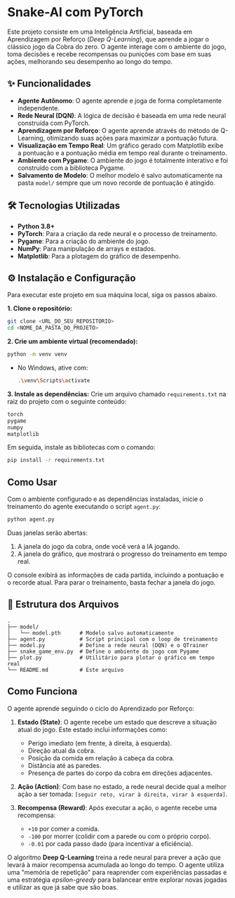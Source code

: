 # Snake-AI com PyTorch

Este projeto consiste em uma Inteligência Artificial, baseada em Aprendizagem por Reforço (*Deep Q-Learning*), que aprende a jogar o clássico jogo da Cobra do zero. O agente interage com o ambiente do jogo, toma decisões e recebe recompensas ou punições com base em suas ações, melhorando seu desempenho ao longo do tempo.

## ✨ Funcionalidades

  * **Agente Autônomo**: O agente aprende e joga de forma completamente independente.
  * **Rede Neural (DQN)**: A lógica de decisão é baseada em uma rede neural construída com PyTorch.
  * **Aprendizagem por Reforço**: O agente aprende através do método de Q-Learning, otimizando suas ações para maximizar a pontuação futura.
  * **Visualização em Tempo Real**: Um gráfico gerado com Matplotlib exibe a pontuação e a pontuação média em tempo real durante o treinamento.
  * **Ambiente com Pygame**: O ambiente do jogo é totalmente interativo e foi construído com a biblioteca Pygame.
  * **Salvamento de Modelo**: O melhor modelo é salvo automaticamente na pasta `model/` sempre que um novo recorde de pontuação é atingido.

## 🛠️ Tecnologias Utilizadas

  * **Python 3.8+**
  * **PyTorch**: Para a criação da rede neural e o processo de treinamento.
  * **Pygame**: Para a criação do ambiente do jogo.
  * **NumPy**: Para manipulação de arrays e estados.
  * **Matplotlib**: Para a plotagem do gráfico de desempenho.

## ⚙️ Instalação e Configuração

Para executar este projeto em sua máquina local, siga os passos abaixo.

**1. Clone o repositório:**

```bash
git clone <URL_DO_SEU_REPOSITORIO>
cd <NOME_DA_PASTA_DO_PROJETO>
```

**2. Crie um ambiente virtual (recomendado):**

```bash
python -m venv venv
```

  * No Windows, ative com:
    ```bash
    .\venv\Scripts\activate
    ```

**3. Instale as dependências:**
Crie um arquivo chamado `requirements.txt` na raiz do projeto com o seguinte conteúdo:

```txt
torch
pygame
numpy
matplotlib
```

Em seguida, instale as bibliotecas com o comando:

```bash
pip install -r requirements.txt
```

## Como Usar

Com o ambiente configurado e as dependências instaladas, inicie o treinamento do agente executando o script `agent.py`:

```bash
python agent.py
```

Duas janelas serão abertas:

1.  A janela do jogo da cobra, onde você verá a IA jogando.
2.  A janela do gráfico, que mostrará o progresso do treinamento em tempo real.

O console exibirá as informações de cada partida, incluindo a pontuação e o recorde atual. Para parar o treinamento, basta fechar a janela do jogo.

## 📁 Estrutura dos Arquivos

```
.
├── model/
│   └── model.pth      # Modelo salvo automaticamente
├── agent.py           # Script principal com o loop de treinamento
├── model.py           # Define a rede neural (DQN) e o QTrainer
├── snake_game_env.py  # Define o ambiente do jogo com Pygame
├── plot.py            # Utilitário para plotar o gráfico em tempo real
└── README.md          # Este arquivo
```

## Como Funciona

O agente aprende seguindo o ciclo do Aprendizado por Reforço:

1.  **Estado (State)**: O agente recebe um estado que descreve a situação atual do jogo. Este estado inclui informações como:

      * Perigo imediato (em frente, à direita, à esquerda).
      * Direção atual da cobra.
      * Posição da comida em relação à cabeça da cobra.
      * Distância até as paredes.
      * Presença de partes do corpo da cobra em direções adjacentes.

2.  **Ação (Action)**: Com base no estado, a rede neural decide qual a melhor ação a ser tomada: `[seguir reto, virar à direita, virar à esquerda]`.

3.  **Recompensa (Reward)**: Após executar a ação, o agente recebe uma recompensa:

      * `+10` por comer a comida.
      * `-100` por morrer (colidir com a parede ou com o próprio corpo).
      * `-0.01` por cada passo dado (para incentivar a eficiência).

O algoritmo **Deep Q-Learning** treina a rede neural para prever a ação que levará à maior recompensa acumulada ao longo do tempo. O agente utiliza uma "memória de repetição" para reaprender com experiências passadas e uma estratégia *epsilon-greedy* para balancear entre explorar novas jogadas e utilizar as que já sabe que são boas.
